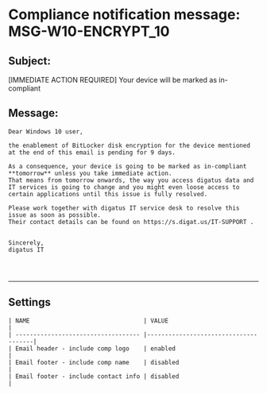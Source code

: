 Compliance notification message: MSG-W10-ENCRYPT_10
===============================================================================


Subject:
--------
[IMMEDIATE ACTION REQUIRED] Your device will be marked as in-compliant

Message:
--------
```
Dear Windows 10 user,

the enablement of BitLocker disk encryption for the device mentioned at the end of this email is pending for 9 days.

As a consequence, your device is going to be marked as in-compliant **tomorrow** unless you take immediate action.
That means from tomorrow onwards, the way you access digatus data and IT services is going to change and you might even loose access to certain applications until this issue is fully resolved.

Please work together with digatus IT service desk to resolve this issue as soon as possible.
Their contact details can be found on https://s.digat.us/IT-SUPPORT .


Sincerely,
digatus IT




```

*******************************************************************************

Settings
--------

	| NAME                                | VALUE                                |
	| ----------------------------------- |--------------------------------------|
	| Email header - include comp logo    | enabled                              |
	| Email footer - include comp name    | disabled                             |
	| Email footer - include contact info | disabled                             |
